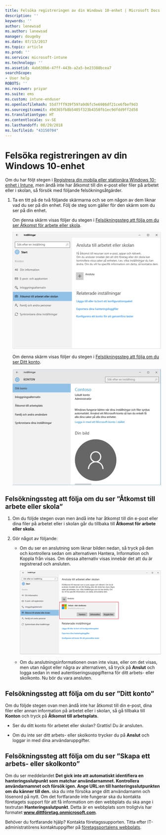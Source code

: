 ```yaml
---
title: Felsöka registreringen av din Windows 10-enhet | Microsoft Docs
description: ''
keywords: ''
author: lenewsad
ms.author: lanewsad
manager: dougeby
ms.date: 07/13/2017
ms.topic: article
ms.prod: ''
ms.service: microsoft-intune
ms.technology: ''
ms.assetid: 4ab630b6-47ff-443b-a2a5-be23388bcea7
searchScope:
- User help
ROBOTS: ''
ms.reviewer: priyar
ms.suite: ems
ms.custom: intune-enduser
ms.openlocfilehash: 55d77ff939f597a9d6fc5e6986df21ce6fbef9d3
ms.sourcegitcommit: 490365fb8b5405f323b4358fb1ec9dfdd9ff2d58
ms.translationtype: HT
ms.contentlocale: sv-SE
ms.lasthandoff: 08/29/2018
ms.locfileid: "43150704"
---
```

# <a name="troubleshoot-your-windows-10-device-enrollment"></a>Felsöka registreringen av din Windows 10-enhet
Om du har följt stegen i [Registrera din mobila eller stationära Windows 10-enhet i Intune](enroll-your-w10-phone-or-w10-pc-windows.md), men ändå inte har åtkomst till din e-post eller filer på arbetet eller i skolan, så försök med följande felsökningsåtgärder.

1.  Ta en titt på de två följande skärmarna och se om någon av dem liknar vad du ser på din enhet. Följ de steg som gäller för den skärm som du ser på din enhet.

    Om denna skärm visas följer du stegen i [Felsökningssteg att följa om du ser Åtkomst för arbete eller skola](#troubleshooting-steps-to-follow-if-you-see-access-work-or-school).

    ![settings-accounts-access-work-or-school](./media/w10-enroll-rs1-connect-to-work-or-school.png)

    Om denna skärm visas följer du stegen i [Felsökningssteg att följa om du ser Ditt konto](#troubleshooting-steps-to-follow-if-you-see-your-account).

    ![settings-accounts-your-account](./media/W10-enroll-2-accounts-your-account.png)

## <a name="troubleshooting-steps-to-follow-if-you-see-access-work-or-school"></a>Felsökningssteg att följa om du ser ”Åtkomst till arbete eller skola”

1. Om du följde stegen ovan men ändå inte har åtkomst till din e-post eller dina filer på arbetet eller i skolan går du tillbaka till **Åtkomst för arbete eller skola**.

2. Gör något av följande:

   - Om du ser en anslutning som liknar bilden nedan, så tryck på den och kontrollera sedan om alternativen Hantera, Information och Koppla från visas. Om dessa alternativ visas innebär det att du är registrerad och ansluten.

     ![validate-successful-enrollment](./media/w10-enroll-rs1-validate-successful-enrollment.png)

   - Om du anslutningsinformationen ovan inte visas, eller om det visas, men utan något eller några av alternativen, så tryck på **Anslut** och logga sedan in med autentiseringsuppgifterna för ditt arbets- eller skolkonto. Nu bör du vara ansluten.

## <a name="troubleshooting-steps-to-follow-if-you-see-your-account"></a>Felsökningssteg att följa om du ser ”Ditt konto”

Om du följde stegen ovan men ändå inte har åtkomst till din e-post, dina filer eller annan information på arbetet eller i skolan, så gå tillbaka till **Konton** och tryck på **Åtkomst till arbetsplats**.

- Ser du ditt konto för arbetet eller skolan? Grattis! Du är ansluten.

- Om du inte ser ditt arbets- eller skolkonto trycker du på **Anslut** och loggar in med dina användaruppgifter.

## <a name="troubleshooting-steps-to-follow-if-you-see-set-up-a-work-or-school-account"></a>Felsökningssteg att följa om du ser ”Skapa ett arbets- eller skolkonto”

Om du ser meddelandet <strong>Det gick inte att automatiskt identifiera en hanteringsslutpunkt som matchar användarnamnet. Kontrollera användarnamnet och försök igen. Ange URL:en till hanteringsslutpunkten om du känner till den.</strong> ska du inte försöka ange ditt användarnamn och lösenord på nytt. Om det fortfarande inte fungerar ska du kontakta företagets support för att få information om den webbplats du ska ange i textrutan <strong>Hanteringsslutpunkt</strong>. Detta är en webbplats som troligtvis har formatet <strong>www.dittföretag.onmicrosoft.com</strong>.

Behöver du fortfarande hjälp? Kontakta företagssupporten. Titta efter IT-administratörens kontaktuppgifter på [företagsportalens webbplats](https://go.microsoft.com/fwlink/?linkid=2010980).
